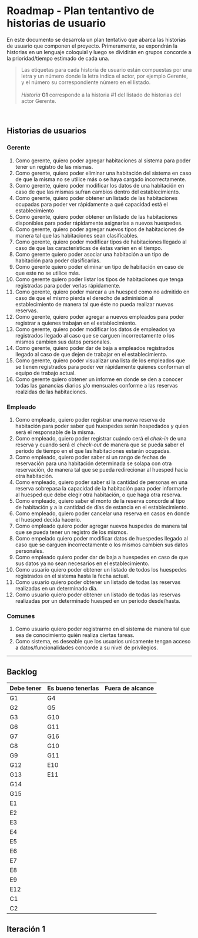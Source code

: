#  Roadmap - Plan tentantivo de historias de usuario

En este documento se desarrola un plan tentativo que abarca las historias de usuario que componen el proyecto. Primeramente, se expondrán la historias en un lenguaje coloquial y luego se dividirán en grupos concorde a la prioridad/tiempo estimado de cada una.

> Las etiquetas para cada historia de usuario están compuestas por una letra y un número donde la letra indica el actor, por ejemplo Gerente, y el número su correspondiente número en el listado. <br><br>
*Historia* **G1** corresponde a la historia #1 del listado de historias del actor Gerente. 
<br>

## Historias de usuarios

### Gerente
1. Como gerente, quiero poder agregar habitaciones al sistema para poder tener un registro de las mismas. 
2. Como gerente, quiero poder eliminar una habitación del sistema en caso de que la misma no se utilice más o se haya cargado incorrectamente. 
3. Como gerente, quiero poder modificar los datos de una habitación en caso de que las mismas sufran cambios dentro del establecimiento. 
4. Como gerente, quiero poder obtener un listado de las habitaciones ocupadas para poder ver rápidamente a qué capacidad está el establecimiento
5. Como gerente, quiero poder obtener un listado de las habitaciones disponibles para poder rápidamente asignarlas a nuevos huespedes. 
6. Como gerente, quiero poder agregar nuevos tipos de habitaciones de manera tal que las habitaciones sean clasificables.
7. Como gerente, quiero poder modificar tipos de habitaciones llegado al caso de que las características de éstas varíen en el tiempo. 
8. Como gerente quiero poder asociar una habitación a un tipo de habitación para poder clasificarlas.
9. Como gerente quiero poder eliminar un tipo de habitación en caso de que este no se utilice más. 
10. Como gerente quiero poder listar los tipos de habitaciones que tenga registradas para poder verlas rápidamente. 
6. Como gerente, quiero poder marcar a un huesped como no admitido en caso de que el mismo pierda el derecho de adminisión al establecimiento de manera tal que éste no pueda realizar nuevas reservas.
7. Como gerente, quiero poder agregar a nuevos empleados para poder registrar a quienes trabajan en el establecimiento. 
8. Como gerente, quiero poder modificar los datos de empleados ya registrados llegado al caso que se carguen incorrectamente o los mismos cambien sus datos personales.
9. Como gerente, quiero poder dar de baja a empleados registrados llegado al caso de que dejen de trabajar en el establecimiento.
10. Como gerente, quiero poder visualizar una lista de los empleados que se tienen registrados para poder ver rápidamente quienes conforman el equipo de trabajo actual. 
12. Como gerente quiero obtener un informe en donde se den a conocer todas las ganancias diarios y/o mensuales conforme a las reservas realzidas de las habitaciones.




### Empleado
1. Como empleado, quiero poder registrar una nueva reserva de habitación para poder saber qué huespedes serán hospedados y quien será el responsable de la misma. 
2. Como empleado, quiero poder registrar cuándo cerá el *chek-in* de una reserva y cuando será el *check-out* de manera que se pueda saber el periodo de tiempo en el que las habitaciones estarán ocupadas. 
3. Como empleado, quiero poder saber si un rango de fechas de reservación para una habitación determinada se solapa con otra reservación, de manera tal que se pueda redirecionar al huesped hacia otra habitación. 
4. Como empleado, quiero poder saber si la cantidad de personas en una reserva sobrepasa la capacidad de la habitación para poder informarle al huesped que debe elegir otra habitación, o que haga otra reserva.
5. Como empleado, quiero saber el monto de la reserva concorde al tipo de habitación y a la cantidad de días de estancia en el establecimiento.
6. Como empleado, quiero poder cancelar una reserva en casos en donde el huesped decida hacerlo.
7. Como empleado quiero poder agregar nuevos huspedes de manera tal que se pueda tener un registro de los mismos. 
8. Como empelado quiero poder modificar datos de huespedes llegado al caso que se carguen incorrectamente o los mismos cambien sus datos personales.
9. Como empleado quiero poder dar de baja a huespedes en caso de que sus datos ya no sean necesarios en el establecimiento.
10. Como usuario quiero poder obtener un listado de todos los huespedes registrados en el sistema hasta la fecha actual.
11. Como usuario quiero poder obtener un listado de todas las reservas realizadas en un determinado día. 
12. Como usuario quiero poder obtener un listado de todas las reservas realizadas por un determinado huesped en un periodo desde/hasta. 


### Comunes
1. Como usuario quiero poder registrarme en el sistema de manera tal que sea de conocimiento quién realiza ciertas tareas. 
2. Como sistema, es deseable que los usuarios unicamente tengan acceso a datos/funcionalidades concorde a su nivel de privilegios. 

___

## Backlog

| Debe tener | Es bueno tenerlas | Fuera de alcance|
| -----------| ------------------|-----------------|
|G1 | G4  |
|G2 | G5  |
|G3 | G10 |
|G6 | G11 |
|G7 | G16 |
|G8 | G10 |
|G9 | G11 |
|G12| E10 |
|G13| E11 |
|G14| |
|G15| |
|E1 | |
|E2 | |
|E3 | |
|E4 | |
|E5 | |
|E6 | |
|E7 | |
|E8 | |
|E9 | |
|E12 | |
|C1 | |
|C2 | |

## Iteración 1

